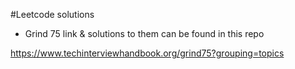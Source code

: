 #Leetcode solutions


- Grind 75 link & solutions to them can be found in this repo

https://www.techinterviewhandbook.org/grind75?grouping=topics